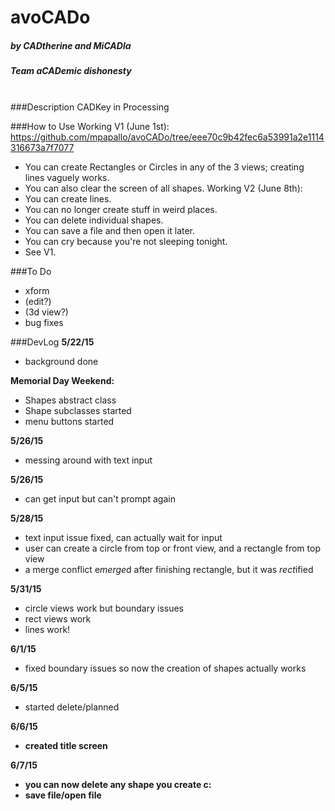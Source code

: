 # avoCADo
##### by CADtherine and MiCADla
##### Team aCADemic dishonesty

<br>
###Description 
CADKey in Processing

###How to Use
Working V1 (June 1st): https://github.com/mpapallo/avoCADo/tree/eee70c9b42fec6a53991a2e1114316673a7f7077
- You can create Rectangles or Circles in any of the 3 views; creating lines vaguely works.
- You can also clear the screen of all shapes.
Working V2 (June 8th):
- You can create lines.
- You can no longer create stuff in weird places.
- You can delete individual shapes.
- You can save a file and then open it later.
- You can cry because you're not sleeping tonight.
- See V1.

###To Do
- xform
- (edit?)
- (3d view?)
- bug fixes

###DevLog
<b>5/22/15</b>
- background done

<b>Memorial Day Weekend:</b>
- Shapes abstract class
- Shape subclasses started
- menu buttons started

<b>5/26/15</b>
- messing around with text input

<b>5/26/15</b>
- can get input but can't prompt again

<b>5/28/15</b>
- text input issue fixed, can actually wait for input
- user can create a circle from top or front view, and a rectangle from top view
- a merge conflict e<i>merge</i>d after finishing rectangle, but it was <i>rect</i>ified

<b>5/31/15</b>
- circle views work but boundary issues
- rect views work
- lines work!

<b>6/1/15</b>
- fixed boundary issues so now the creation of shapes actually works

<b>6/5/15</b>
- started delete/planned

<b>6/6/15
- created title screen

<b>6/7/15</b>
- you can now delete any shape you create c:
- save file/open file
